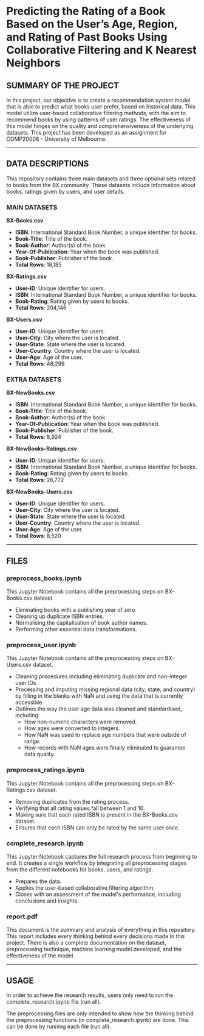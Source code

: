 # Predicting the Rating of a Book Based on the User’s Age, Region, and Rating of Past Books Using Collaborative Filtering and K Nearest Neighbors

## SUMMARY OF THE PROJECT
In this project, our objective is to create a recommendation system model that is able to predict what books user prefer, based on historical data. This model utilize user-based collaborative filtering methods, with the aim to recommend books by using patterns of user ratings. The effectiveness of this model hinges on the quality and comprehensiveness of the underlying datasets. This project has been developed as an assignment for COMP20008 - University of Melbourne.

---

## DATA DESCRIPTIONS

This repository contains three main datasets and three optional sets related to books from the BX community. These datasets include information about books, ratings given by users, and user details.

### MAIN DATASETS

**BX-Books.csv**
- **ISBN**: International Standard Book Number, a unique identifier for books.
- **Book-Title**: Title of the book.
- **Book-Author**: Author(s) of the book.
- **Year-Of-Publication**: Year when the book was published.
- **Book-Publisher**: Publisher of the book.
- **Total Rows**: 18,185

**BX-Ratings.csv**
- **User-ID**: Unique identifier for users.
- **ISBN**: International Standard Book Number, a unique identifier for books.
- **Book-Rating**: Rating given by users to books.
- **Total Rows**: 204,146

**BX-Users.csv**
- **User-ID**: Unique identifier for users.
- **User-City**: City where the user is located.
- **User-State**: State where the user is located.
- **User-Country**: Country where the user is located.
- **User-Age**: Age of the user.
- **Total Rows**: 48,299

### EXTRA DATASETS

**BX-NewBooks.csv**
- **ISBN**: International Standard Book Number, a unique identifier for books.
- **Book-Title**: Title of the book.
- **Book-Author**: Author(s) of the book.
- **Year-Of-Publication**: Year when the book was published.
- **Book-Publisher**: Publisher of the book.
- **Total Rows**: 8,924

**BX-NewBooks-Ratings.csv**
- **User-ID**: Unique identifier for users.
- **ISBN**: International Standard Book Number, a unique identifier for books.
- **Book-Rating**: Rating given by users to books.
- **Total Rows**: 26,772

**BX-NewBooks-Users.csv**
- **User-ID**: Unique identifier for users.
- **User-City**: City where the user is located.
- **User-State**: State where the user is located.
- **User-Country**: Country where the user is located.
- **User-Age**: Age of the user.
- **Total Rows**: 8,520

---

## FILES

### preprocess_books.ipynb
This Jupyter Notebook contains all the preprocessing steps on BX-Books.csv dataset.
- Eliminating books with a publishing year of zero.
- Cleaning up duplicate ISBN entries.
- Normalising the capitalisation of book author names.
- Performing other essential data transformations.

### preprocess_user.ipynb
This Jupyter Notebook contains all the preprocessing steps on BX-Users.csv dataset. 
- Cleaning procedures including eliminating duplicate and non-integer user IDs.
- Processing and imputing missing regional data (city, state, and country) by filling in the blanks with NaN and using the data that is currently accessible.
- Outlines the way the user age data was cleaned and standardised, including:
  - How non-numeric characters were removed.
  - How ages were converted to integers.
  - How NaN was used to replace age numbers that were outside of range.
  - How records with NaN ages were finally eliminated to guarantee data quality.

### preprocess_ratings.ipynb
This Jupyter Notebook contains all the preprocessing steps on BX-Ratings.csv dataset. 
- Removing duplicates from the rating process.
- Verifying that all rating values fall between 1 and 10.
- Making sure that each rated ISBN is present in the BX-Books.csv dataset.
- Ensures that each ISBN can only be rated by the same user once. 

### complete_research.ipynb
This Jupyter Notebook captures the full research process from beginning to end. It creates a single workflow by integrating all preprocessing stages from the different notebooks for books, users, and ratings.
- Prepares the data.
- Applies the user-based collaborative filtering algorithm.
- Closes with an assessment of the model's performance, including conclusions and insights.

### report.pdf
This document is the summary and analysis of everything in this repository. This report includes every thinking behind every decisions made in this project.
There is also a complete documentation on the dataset, preprocessing technique, machine learning model developed, and the effectiveness of the model.


---

## USAGE

In order to achieve the research results, users only need to run the complete_research.ipynb file (run all). 

The preprocessing files are only intended to show how the thinking behind the preprocessing functions (in complete_research.ipynb) are done. This can be done by running each file (run all).
